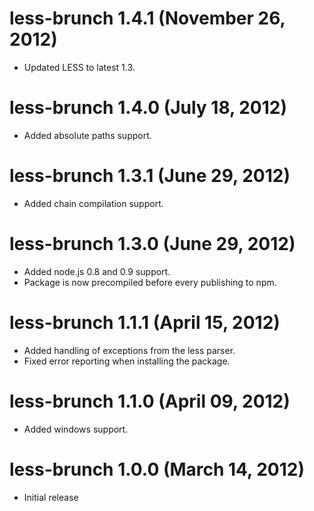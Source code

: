 # less-brunch 1.4.1 (November 26, 2012)
* Updated LESS to latest 1.3.

# less-brunch 1.4.0 (July 18, 2012)
* Added absolute paths support.

# less-brunch 1.3.1 (June 29, 2012)
* Added chain compilation support.

# less-brunch 1.3.0 (June 29, 2012)
* Added node.js 0.8 and 0.9 support.
* Package is now precompiled before every publishing to npm.

# less-brunch 1.1.1 (April 15, 2012)
* Added handling of exceptions from the less parser.
* Fixed error reporting when installing the package.

# less-brunch 1.1.0 (April 09, 2012)
* Added windows support.

# less-brunch 1.0.0 (March 14, 2012)
* Initial release
